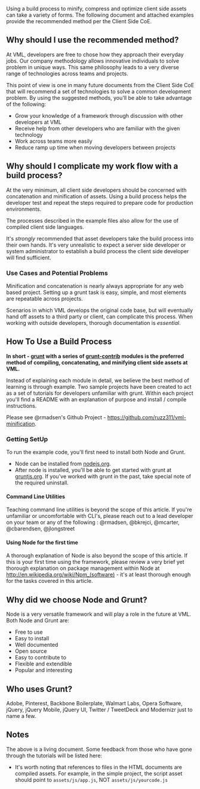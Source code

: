 Using a build process to minify, compress and optimize client side assets can take a variety of forms. The following document and attached examples provide the recommended method per the Client Side CoE.



## Why should I use the recommended method?
At VML, developers are free to chose how they approach their everyday jobs. Our company methodology allows innovative individuals to solve problem in unique ways. This same philosophy leads to a very diverse range of technologies across teams and projects.

This point of view is one in many future documents from the Client Side CoE that will recommend a set of technologies to solve a common development problem. By using the suggested methods, you'll be able to take advantage of the following:

* Grow your knowledge of a framework through discussion with other developers at VML
* Receive help from other developers who are familiar with the given technology
* Work across teams more easily
* Reduce ramp up time when moving developers between projects


## Why should I complicate my work flow with a build process?
At the very minimum, all client side developers should be concerned with concatenation and minification of assets. Using a build process helps the developer test and repeat the steps required to prepare code for production environments.

The processes described in the example files also allow for the use of compiled client side languages.

It's *strongly* recommended that asset developers take the build process into their own hands. It's very unrealistic to expect a server side developer or system administrator to establish a build process the client side developer will find sufficient.

### Use Cases and Potential Problems
Minification and concatenation is nearly always appropriate for any web based project. Setting up a grunt task is easy, simple, and most elements are repeatable across projects.

Scenarios in which VML develops the original code base, but will eventually hand off assets to a third party or client, can complicate this process. When working with outside developers, thorough documentation is *essential*.


## How To Use a Build Process
**In short - [grunt](http://gruntjs.com/) with a series of [grunt-contrib](https://github.com/gruntjs/grunt-contrib) modules is the preferred method of compiling, concatenating, and minifying client side assets at VML.**

Instead of explaining each module in detail, we believe the best method of learning is through example. Two sample projects have been created to act as a set of tutorials for developers unfamiliar with grunt. Within each project you'll find a README with an explanation of purpose and install / compile instructions.

Please see @rmadsen's Github Project - <https://github.com/ruzz311/vml-minification>.

### Getting SetUp
To run the example code, you'll first need to install both Node and Grunt.
* Node can be installed from [nodejs.org](http://nodejs.org/).
* After node is installed, you'll be able to get started with grunt at [gruntjs.org](http://gruntjs.com/getting-started). If you've worked with grunt in the past, take special note of the required uninstall.

#### Command Line Utilities
Teaching command line utilities is beyond the scope of this article. If you're unfamiliar or uncomfortable with CLI's, please reach out to a lead developer on your team or any of the following : @rmadsen, @bkrejci, @mcarter, @cbarendsen, @jlongstreet

#### Using Node for the first time
A thorough explanation of Node is also beyond the scope of this article. If this is your first time using the framework, please review a very brief yet thorough explanation on package management within Node at <http://en.wikipedia.org/wiki/Npm_(software)> - it's at least thorough enough for the tasks covered in this article.


## Why did we choose Node and Grunt?
Node is a very versatile framework and will play a role in the future at VML. Both Node and Grunt are:

* Free to use
* Easy to install
* Well documented
* Open source
* Easy to contribute to
* Flexible and extendible
* Popular and interesting


## Who uses Grunt?
Adobe, Pinterest, Backbone Boilerplate, Walmart Labs, Opera Software, jQuery, jQuery Mobile, jQuery UI, Twitter / TweetDeck and Modernizr just to name a few.


## Notes
The above is a living document. Some feedback from those who have gone through the tutorials will be listed here:

* It's worth noting that references to files in the HTML documents are compiled assets. For example, in the simple project, the script asset should point to `assets/js/app.js`, NOT `assets/js/yourcode.js`